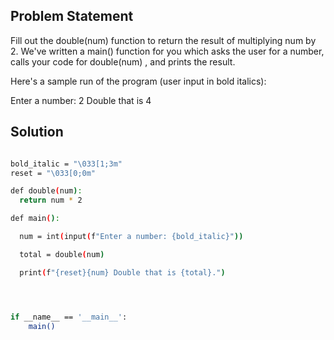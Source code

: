 ## Problem Statement

Fill out the double(num) function to return the result of multiplying num by 2. We've written a main() function for you which asks the user for a number, calls your code for double(num) , and prints the result.

Here's a sample run of the program (user input in bold italics):

Enter a number: 2
Double that is 4

## Solution

```bash

bold_italic = "\033[1;3m"
reset = "\033[0;0m"

def double(num):
  return num * 2

def main():

  num = int(input(f"Enter a number: {bold_italic}"))

  total = double(num)

  print(f"{reset}{num} Double that is {total}.")




if __name__ == '__main__':
    main()
```
